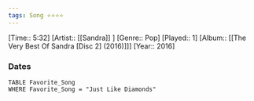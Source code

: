 ```yaml
---
tags: Song ⭐⭐⭐⭐ 
---
```

[Time:: 5:32]
[Artist:: [[Sandra]] ]
[Genre:: Pop]
[Played:: 1]
[Album:: [[The Very Best Of Sandra [Disc 2] (2016)]]]
[Year:: 2016]
### Dates
````dataview
TABLE Favorite_Song
WHERE Favorite_Song = "Just Like Diamonds"
````